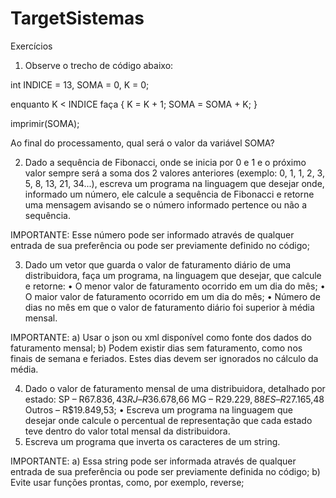 # TargetSistemas
Exercícios
1) Observe o trecho de código abaixo:

  int INDICE = 13, SOMA = 0, K = 0;

  enquanto K < INDICE faça
  {
  K = K + 1;
  SOMA = SOMA + K;
  }

  imprimir(SOMA);

  Ao final do processamento, qual será o valor da variável SOMA?
  
2) Dado a sequência de Fibonacci, onde se inicia por 0 e 1 e o próximo valor sempre será a soma dos 2 valores anteriores (exemplo: 0, 1, 1, 2, 3, 5, 8, 13, 21, 34...), escreva um programa na linguagem que desejar onde, informado um número, ele calcule a sequência de Fibonacci e retorne uma mensagem avisando se o número informado pertence ou não a sequência.

IMPORTANTE:
Esse número pode ser informado através de qualquer entrada de sua preferência ou pode ser previamente definido no código;


3) Dado um vetor que guarda o valor de faturamento diário de uma distribuidora, faça um programa, na linguagem que desejar, que calcule e retorne:
• O menor valor de faturamento ocorrido em um dia do mês;
• O maior valor de faturamento ocorrido em um dia do mês;
• Número de dias no mês em que o valor de faturamento diário foi superior à média mensal.

IMPORTANTE:
a) Usar o json ou xml disponível como fonte dos dados do faturamento mensal;
b) Podem existir dias sem faturamento, como nos finais de semana e feriados. Estes dias devem ser ignorados no cálculo da média.


4) Dado o valor de faturamento mensal de uma distribuidora, detalhado por estado: SP – R$67.836,43 RJ – R$36.678,66 MG – R$29.229,88 ES – R$27.165,48 Outros – R$19.849,53;
• Escreva um programa na linguagem que desejar onde calcule o percentual de representação que cada estado teve dentro do valor total mensal da distribuidora.
 
5) Escreva um programa que inverta os caracteres de um string.

IMPORTANTE:
a) Essa string pode ser informada através de qualquer entrada de sua preferência ou pode ser previamente definida no código;
b) Evite usar funções prontas, como, por exemplo, reverse;
